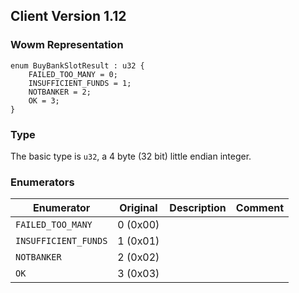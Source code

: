 ## Client Version 1.12

### Wowm Representation
```rust,ignore
enum BuyBankSlotResult : u32 {
    FAILED_TOO_MANY = 0;    
    INSUFFICIENT_FUNDS = 1;    
    NOTBANKER = 2;    
    OK = 3;    
}

```
### Type
The basic type is `u32`, a 4 byte (32 bit) little endian integer.
### Enumerators
| Enumerator | Original  | Description | Comment |
| --------- | -------- | ----------- | ------- |
| `FAILED_TOO_MANY` | 0 (0x00) |  |  |
| `INSUFFICIENT_FUNDS` | 1 (0x01) |  |  |
| `NOTBANKER` | 2 (0x02) |  |  |
| `OK` | 3 (0x03) |  |  |
